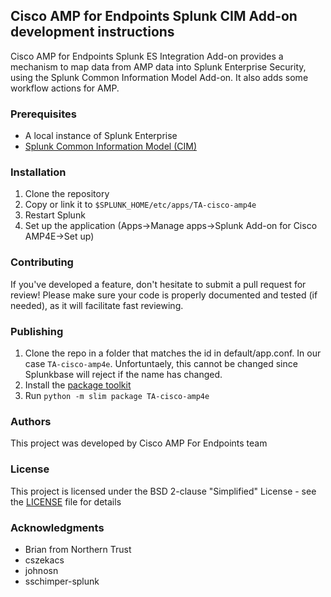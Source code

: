 ## Cisco AMP for Endpoints Splunk CIM Add-on development instructions

Cisco AMP for Endpoints Splunk ES Integration Add-on provides a mechanism to map data from AMP
data into Splunk Enterprise Security, using the Splunk Common Information Model
Add-on. It also adds some workflow actions for AMP.

### Prerequisites
* A local instance of Splunk Enterprise
* [Splunk Common Information Model (CIM)](https://splunkbase.splunk.com/app/1621/)

### Installation
1. Clone the repository
2. Copy or link it to `$SPLUNK_HOME/etc/apps/TA-cisco-amp4e`
3. Restart Splunk
4. Set up the application (Apps->Manage apps->Splunk Add-on for Cisco AMP4E->Set up)

### Contributing
If you've developed a feature, don't hesitate to submit a pull request for review!
Please make sure your code is properly documented and tested (if needed), as it will facilitate fast reviewing.  

### Publishing

1. Clone the repo in a folder that matches the id in default/app.conf. In our case `TA-cisco-amp4e`. Unfortuntaely, this cannot be changed since Splunkbase will reject if the name has changed.
2. Install the [package toolkit](https://dev.splunk.com/enterprise/docs/releaseapps/packageapps/packagingtoolkit/)
3. Run `python -m slim package TA-cisco-amp4e`

### Authors
This project was developed by Cisco AMP For Endpoints team

### License
This project is licensed under the BSD 2-clause "Simplified" License - see the [LICENSE](LICENSE) file for details

### Acknowledgments
* Brian from Northern Trust
* cszekacs
* johnosn
* sschimper-splunk
